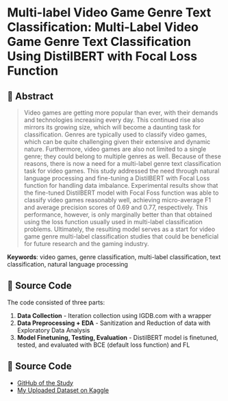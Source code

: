 # Multi-label Video Game Genre Text Classification: Multi-Label Video Game Genre Text Classification Using DistilBERT with Focal Loss Function

## 📌 Abstract
>Video games are getting more popular than ever, with their demands and technologies increasing every day. This continued rise also mirrors its growing size, which will become a daunting task for classification. Genres are typically used to classify video games, which can be quite challenging given their extensive and dynamic nature. Furthermore, video games are also not limited to a single genre; they could belong to multiple genres as well. Because of these reasons, there is now a need for a multi-label genre text classification task for video games. This study addressed the need through natural language processing and fine-tuning a DistilBERT with Focal Loss function for handling data imbalance. Experimental results show that the fine-tuned DistilBERT model with Focal Foss function was able to classify video games reasonably well, achieving micro-average F1 and average precision scores of 0.69 and 0.77, respectively. This performance, however, is only marginally better than that obtained using the loss function usually used in multi-label classification problems. Ultimately, the resulting model serves as a start for video game genre multi-label classification studies that could be beneficial for future research and the gaming industry.  

**Keywords**: video games, genre classification, multi-label classification, text classification, natural language processing

## 📌 Source Code
The code consisted of three parts:  
1. **Data Collection** - Iteration collection using IGDB.com with a wrapper
2. **Data Preprocessing + EDA** - Sanitization and Reduction of data with Exploratory Data Analysis
3. **Model Finetuning, Testing, Evaluation** - DistilBERT model is finetuned, tested, and evaluated with BCE (default loss function) and FL

## 📌 Source Code
- [GitHub of the Study](https://github.com/melzar-jan-chico-UP/sp_multilabel_vggtc.git)
- [My Uploaded Dataset on Kaggle](https://www.kaggle.com/datasets/melzarjanchico/multilabel-video-game-dataset-v2)